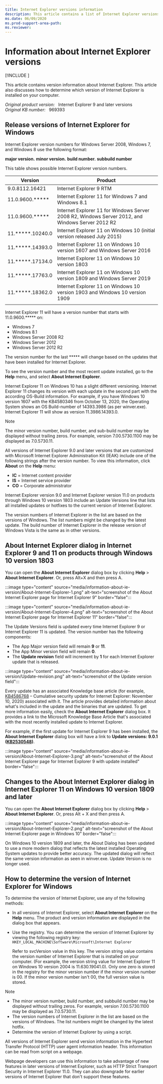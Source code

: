 ```yaml
---
title: Internet Explorer versions information
description: This article contains a list of Internet Explorer versions.
ms.date: 06/09/2020
ms.prod-support-area-path: 
ms.reviewer: 
---
```

# Information about Internet Explorer versions

[!INCLUDE [](../includes/browsers-important.md)]

This article contains version information about Internet Explorer. This article also discusses how to determine which version of Internet Explorer is installed on your computer.

_Original product version:_ &nbsp; Internet Explorer 9 and later versions  
_Original KB number:_ &nbsp; 969393

## Release versions of Internet Explorer for Windows

Internet Explorer version numbers for Windows Server 2008, Windows 7, and Windows 8 use the following format:

**major version.** **minor version.** **build number.** **subbuild number**

This table shows possible Internet Explorer version numbers.

| Version| Product |
|---|---|
|9.0.8112.16421|Internet Explorer 9 RTM|
|11.0.9600.*****|Internet Explorer 11 for Windows 7 and Windows 8.1|
|11.0.9600.*****|Internet Explorer 11 for Windows Server 2008 R2, Windows Server 2012, and Windows Server 2012 R2|
|11.*****.10240.0|Internet Explorer 11 on Windows 10 (initial version released July 2015)|
|11.*****.14393.0|Internet Explorer 11 on Windows 10 version 1607 and Windows Server 2016|
|11.*****.17134.0|Internet Explorer 11 on Windows 10 version 1803|
|11.*****.17763.0|Internet Explorer 11 on Windows 10 version 1809 and Windows Server 2019|
|11.*****.18362.0|Internet Explorer 11 on Windows 10 version 1903 and Windows 10 version 1909|
|||

Internet Explorer 11 will have a version number that starts with 11.0.9600.***** on:

- Windows 7
- Windows 8.1
- Windows Server 2008 R2
- Windows Server 2012
- Windows Server 2012 R2

The version number for the last ***** will change based on the updates that have been installed for Internet Explorer.

To see the version number and the most recent update installed, go to the **Help** menu, and select **About Internet Explorer**.

Internet Explorer 11 on Windows 10 has a slight different versioning. Internet Explorer 11 changes its version with each update in the second part with the according OS-Build information. For example, if you have Windows 10 version 1607 with the KB4580346 from October 13, 2020, the Operating System shows an OS Build-number of 14393.3986 (as per winver.exe). Internet Explorer 11 will show as version 11.3986.14393.0.

> [!Note]
> The minor version number, build number, and sub-build number may be displayed without trailing zeros. For example, version 7.00.5730.1100 may be displayed as 7.0.5730.11.
>
> All versions of Internet Explorer 9.0 and later versions that are customized with Microsoft Internet Explorer Administration Kit (IEAK) include one of the following strings after the version number. To view this information, click **About** on the **Help** menu:
>
> - **IC** = Internet content provider
> - **IS** = Internet service provider
> - **CO** = Corporate administrator
>
> Internet Explorer version 9.0 and Internet Explorer version 11.0 on products through Windows 10 version 1803 include an Update Versions line that lists all installed updates or hotfixes to the current version of Internet Explorer.
>
> The version numbers of Internet Explorer in the list are based on the versions of Windows. The list numbers might be changed by the latest update.
The build number of Internet Explorer in the release version of Windows Vista is the same as in other versions.

## About Internet Explorer dialog in Internet Explorer 9 and 11 on products through Windows 10 version 1803

You can open the **About Internet Explorer** dialog box by clicking **Help** > **About Internet Explorer**. Or, press Alt+X and then press A.

:::image type="content" source="media/information-about-ie-version/About-Internet-Explorer-1.png" alt-text="screenshot of the About Internet Explorer page for Internet Explorer 9" border="false":::

:::image type="content" source="media/information-about-ie-version/About-Internet-Explorer-4.png" alt-text="screenshot of the About Internet Explorer page for Internet Explorer 11" border="false":::

The Update Versions field is updated every time Internet Explorer 9 or Internet Explorer 11 is updated. The version number has the following components:

- The App Major version field will remain **9** or **11**.
- The App Minor version field will remain **0**.
- The **Update revision** field will increment by **1** for each Internet Explorer update that is released.

:::image type="content" source="media/information-about-ie-version/Update-revision.png" alt-text="screenshot of the Update version field":::

Every update has an associated Knowledge base article (for example, [KB4586768](https://support.microsoft.com/help/4586768) – Cumulative security update for Internet Explorer: November 10, 2020) associated with it. The article provides detailed information about what's included in the update and the binaries that are updated. To get more information easily, check the **About Internet Explorer** dialog box. It provides a link to the Microsoft Knowledge Base Article that's associated with the most recently installed update to Internet Explorer.

For example, if the first update for Internet Explorer 9 has been installed, the **About Internet Explorer** dialog box will have a link to **Update versions: 9.0.1 ([KB2530548](https://support.microsoft.com/help/2530548))**.

:::image type="content" source="media/information-about-ie-version/About-Internet-Explorer-3.png" alt-text="screenshot of the About Internet Explorer page for Internet Explorer 9 with update installed" border="false":::

## Changes to the About Internet Explorer dialog in Internet Explorer 11 on Windows 10 version 1809 and later

You can open the **About Internet Explorer** dialog box by clicking **Help** > **About Internet Explorer**. Or, press Alt + X and then press A.

:::image type="content" source="media/information-about-ie-version/About-Internet-Explorer-2.png" alt-text="screenshot of the About Internet Explorer page in Windows 10" border="false":::

On Windows 10 version 1809 and later, the About Dialog has been updated to use a more modern dialog that reflects the latest installed Operating System updates to provide better accuracy. The updated dialog will reflect the same version information as seen in winver.exe. Update Version is no longer used.

## How to determine the version of Internet Explorer for Windows

To determine the version of Internet Explorer, use any of the following methods:

- In all versions of Internet Explorer, select **About Internet Explorer** on the **Help** menu. The product and version information are displayed in the dialog box that appears.
- Use the registry. You can determine the version of Internet Explorer by viewing the following registry key:  
  `HKEY_LOCAL_MACHINE\Software\Microsoft\Internet Explorer`

  Refer to svcVersion value in this key. The version string value contains the version number of Internet Explorer that is installed on your computer. (For example, the version string value for Internet Explorer 11 on Windows 10 version 2004 is 11.630.19041.0). Only one zero is stored in the registry for the minor version number if the minor version number is 00. If the minor version number isn't 00, the full version value is stored.

> [!NOTE]
>
> - The minor version number, build number, and subbuild number may be displayed without trailing zeros. For example, version 7.00.5730.1100 may be displayed as 7.0.5730.11.
> - The version numbers of Internet Explorer in the list are based on the versions of Windows. The list numbers might be changed by the latest hotfix.
> - Determine the version of Internet Explorer by using a script.

All versions of Internet Explorer send version information in the Hypertext Transfer Protocol (HTTP) user agent information header. This information can be read from script on a webpage.

Webpage developers can use this information to take advantage of new features in later versions of Internet Explorer, such as HTTP Strict Transport Security in Internet Explorer 11.0. They can also downgrade for earlier versions of Internet Explorer that don't support these features.
